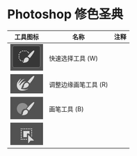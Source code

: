 # Photoshop 修色圣典



| 工具图标                                                     | 名称                 | 注释 |
| ------------------------------------------------------------ | -------------------- | ---- |
| ![iShot_2023-02-26_18.20.21_03](readme.assets/iShot_2023-02-26_18.20.21_03.jpg) | 快速选择工具 (W)     |      |
| ![iShot_2023-02-26_18.20.21_05](readme.assets/iShot_2023-02-26_18.20.21_05.jpg) | 调整边缘画笔工具 (R) |      |
| ![iShot_2023-02-26_18.20.21_06](readme.assets/iShot_2023-02-26_18.20.21_06.jpg) | 画笔工具 (B)         |      |
| ![iShot_2023-02-26_18.20.21_07](readme.assets/iShot_2023-02-26_18.20.21_07.jpg) |                      |      |


